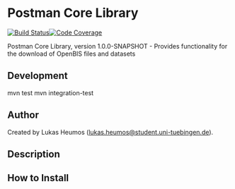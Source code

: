 # Postman Core Library

[![Build Status](https://travis-ci.com/qbicsoftware/postman-core-lib.svg?branch=development)](https://travis-ci.com/qbicsoftware/postman-core-lib)[![Code Coverage]( https://codecov.io/gh/qbicsoftware/postman-core-lib/branch/development/graph/badge.svg)](https://codecov.io/gh/qbicsoftware/postman-core-lib)

Postman Core Library, version 1.0.0-SNAPSHOT - Provides functionality for the download of OpenBIS files and datasets

## Development
mvn test
mvn integration-test

## Author
Created by Lukas Heumos (lukas.heumos@student.uni-tuebingen.de).

## Description

## How to Install
